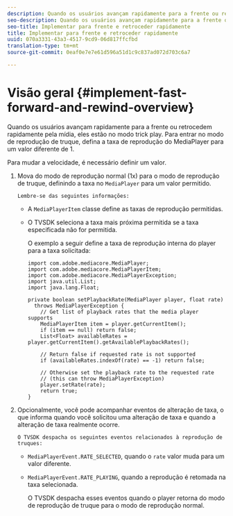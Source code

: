 ```yaml
---
description: Quando os usuários avançam rapidamente para a frente ou retrocedem rapidamente pela mídia, eles estão no modo trick play. Para entrar no modo de reprodução de truque, defina a taxa de reprodução do MediaPlayer para um valor diferente de 1.
seo-description: Quando os usuários avançam rapidamente para a frente ou retrocedem rapidamente pela mídia, eles estão no modo trick play. Para entrar no modo de reprodução de truque, defina a taxa de reprodução do MediaPlayer para um valor diferente de 1.
seo-title: Implementar para frente e retroceder rapidamente
title: Implementar para frente e retroceder rapidamente
uuid: 070a3331-43a3-4517-9cd9-06d817ffcfbd
translation-type: tm+mt
source-git-commit: 0eaf0e7e7e61d596a51d1c9c837ad072d703c6a7

---
```



# Visão geral {#implement-fast-forward-and-rewind-overview}

Quando os usuários avançam rapidamente para a frente ou retrocedem rapidamente pela mídia, eles estão no modo trick play. Para entrar no modo de reprodução de truque, defina a taxa de reprodução do MediaPlayer para um valor diferente de 1.

Para mudar a velocidade, é necessário definir um valor.

1. Mova do modo de reprodução normal (1x) para o modo de reprodução de truque, definindo a taxa no `MediaPlayer` para um valor permitido.

       Lembre-se das seguintes informações:
   
   * A `MediaPlayerItem` classe define as taxas de reprodução permitidas.
   * O TVSDK seleciona a taxa mais próxima permitida se a taxa especificada não for permitida.

      O exemplo a seguir define a taxa de reprodução interna do player para a taxa solicitada:

      ```
      import com.adobe.mediacore.MediaPlayer; 
      import com.adobe.mediacore.MediaPlayerItem; 
      import com.adobe.mediacore.MediaPlayerException; 
      import java.util.List; 
      import java.lang.Float; 
      
      private boolean setPlaybackRate(MediaPlayer player, float rate)  
        throws MediaPlayerException { 
          // Get list of playback rates that the media player supports 
          MediaPlayerItem item = player.getCurrentItem(); 
          if (item == null) return false; 
          List<Float> availableRates = player.getCurrentItem().getAvailablePlaybackRates(); 
      
          // Return false if requested rate is not supported 
          if (availableRates.indexOf(rate) == -1) return false; 
      
          // Otherwise set the playback rate to the requested rate  
          // (this can throw MediaPlayerException) 
          player.setRate(rate); 
          return true; 
      }
      ```

1. Opcionalmente, você pode acompanhar eventos de alteração de taxa, o que informa quando você solicitou uma alteração de taxa e quando a alteração de taxa realmente ocorre.

       O TVSDK despacha os seguintes eventos relacionados à reprodução de truques:
   
   * `MediaPlayerEvent.RATE_SELECTED`, quando o `rate` valor muda para um valor diferente.

   * `MediaPlayerEvent.RATE_PLAYING`, quando a reprodução é retomada na taxa selecionada.

      O TVSDK despacha esses eventos quando o player retorna do modo de reprodução de truque para o modo de reprodução normal.

